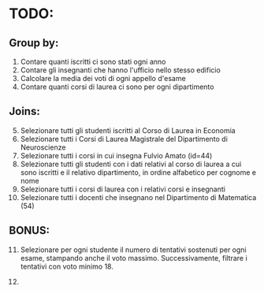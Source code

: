 # TODO:

## Group by:
1.  Contare quanti iscritti ci sono stati ogni anno
2.  Contare gli insegnanti che hanno l'ufficio nello stesso edificio
3.  Calcolare la media dei voti di ogni appello d'esame
4.  Contare quanti corsi di laurea ci sono per ogni dipartimento

## Joins:
5.  Selezionare tutti gli studenti iscritti al Corso di Laurea in Economia
6.  Selezionare tutti i Corsi di Laurea Magistrale del Dipartimento di Neuroscienze
7.  Selezionare tutti i corsi in cui insegna Fulvio Amato (id=44)
8.  Selezionare tutti gli studenti con i dati relativi al corso di laurea a cui sono iscritti e il relativo dipartimento, in ordine alfabetico per cognome e nome
9.  Selezionare tutti i corsi di laurea con i relativi corsi e insegnanti
10. Selezionare tutti i docenti che insegnano nel Dipartimento di Matematica (54)

## BONUS:
11. Selezionare per ogni studente il numero di tentativi sostenuti per ogni esame, stampando anche il voto massimo. Successivamente, filtrare i tentativi con voto minimo 18.




1.  